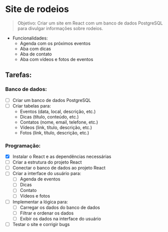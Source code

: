 # Site de rodeios

> Objetivo: Criar um site em React com um banco de dados PostgreSQL para divulgar informações sobre rodeios.

- Funcionalidades:
    - Agenda com os próximos eventos
    - Aba com dicas
    - Aba de contato
    - Aba com vídeos e fotos de eventos

## Tarefas:

### Banco de dados:
- [ ] Criar um banco de dados PostgreSQL
- [ ] Criar tabelas para:
    - Eventos (data, local, descrição, etc.)
    - Dicas (título, conteúdo, etc.)
    - Contatos (nome, email, telefone, etc.)
    - Vídeos (link, título, descrição, etc.)
    - Fotos (link, título, descrição, etc.)

### Programação:

- [x] Instalar o React e as dependências necessárias
- [ ] Criar a estrutura do projeto React
- [ ] Conectar o banco de dados ao projeto React
- [ ] Criar a interface do usuário para:
    - [ ] Agenda de eventos
    - [ ] Dicas
    - [ ] Contato
    - [ ] Vídeos e fotos
- [ ] Implementar a lógica para:
    - [ ] Carregar os dados do banco de dados
    - [ ] Filtrar e ordenar os dados
    - [ ] Exibir os dados na interface do usuário
- [ ] Testar o site e corrigir bugs
